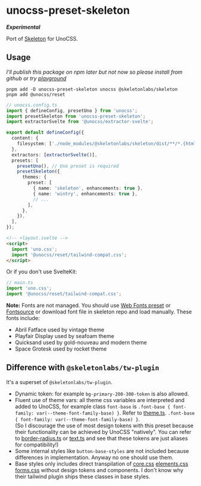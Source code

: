 # unocss-preset-skeleton

**_Experimental_**

Port of [Skeleton](https://www.skeleton.dev/) for UnoCSS.

## Usage

_I'll publish this package on npm later but not now so please install from github or try [playground](playground)_

```shell
pnpm add -D unocss-preset-skeleton unocss @skeletonlabs/skeleton
pnpm add @unocss/reset
```

```ts
// unocss.config.ts
import { defineConfig, presetUno } from 'unocss';
import presetSkeleton from 'unocss-preset-skeleton';
import extractorSvelte from '@unocss/extractor-svelte';

export default defineConfig({
  content: {
    filesystem: ['./node_modules/@skeletonlabs/skeleton/dist/**/*.{html,js,svelte,ts}'],
  },
  extractors: [extractorSvelte()],
  presets: [
    presetUno(), // Uno preset is required
    presetSkeleton({
      themes: {
        preset: [
          { name: 'skeleton', enhancements: true },
          { name: 'wintry', enhancements: true },
          // ...
        ],
      },
    }),
  ],
});
```

```html
<!-- +layout.svelte -->
<script>
  import 'uno.css';
  import '@unocss/reset/tailwind-compat.css';
</script>
```

Or if you don't use SvelteKit:

```ts
// main.ts
import 'uno.css';
import '@unocss/reset/tailwind-compat.css';
```

**Note:** Fonts are not managed. You should use [Web Fonts preset](`https://unocss.dev/presets/web-fonts`) or [Fontsource](https://fontsource.org/docs/) or download font file in skeleton repo and load manually. These fonts include:

- Abril Fatface used by vintage theme
- Playfair Display used by seafoam theme
- Quicksand used by gold-nouveau and modern theme
- Space Grotesk used by rocket theme

## Difference with `@skeletonlabs/tw-plugin`

It's a superset of `@skeletonlabs/tw-plugin`.

- Dynamic token: for example `bg-primary-200-300-token` is also allowed.
- Fluent use of theme vars: all theme css variables are interpreted and added to UnoCSS, for example class `font-base` is `.font-base { font-family: var(--theme-font-family-base) }`. Refer to [theme.ts](src/theme.ts). `.font-base { font-family: var(--theme-font-family-base) }`.  
  (So I discourage the use of most design tokens with this preset because their functionality can be achieved by UnoCSS "natively". You can refer to [border-radius.ts](src/tokens/border-radius.ts) or [text.ts](src/tokens/text.ts) and see that these tokens are just aliases for compatibility!)
- Some internal styles like `button-base-styles` are not included because differences in implementation. Anyway no one should use them.
- Base styles only includes direct transpilation of [core.css](src/styles/base/core.css) [elements.css](src/styles/base/elements.css) [forms.css](src/styles/base/forms.css) without design tokens and components. I don't know why their tailwind plugin ships these classes in base styles.
